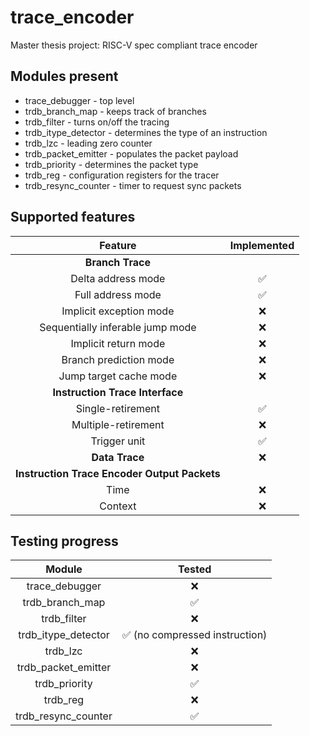 [comment]: <> (Author:  Umberto Laghi)
[comment]: <> (Contact: umberto.laghi@studio.unibo.it)
[comment]: <> (Github:  @ubolakes)

# trace_encoder
Master thesis project: RISC-V spec compliant trace encoder 

## Modules present
* trace_debugger      - top level  
* trdb_branch_map     - keeps track of branches  
* trdb_filter         - turns on/off the tracing  
* trdb_itype_detector - determines the type of an instruction  
* trdb_lzc            - leading zero counter  
* trdb_packet_emitter - populates the packet payload  
* trdb_priority       - determines the packet type  
* trdb_reg            - configuration registers for the tracer  
* trdb_resync_counter - timer to request sync packets  

## Supported features
| Feature                                       | Implemented           |
| :-------------------------------------------: | :-------------------: |
| **Branch Trace**                              |                       |
| Delta address mode                            | :white_check_mark:    |
| Full address mode                             | :white_check_mark:    |
| Implicit exception mode                       | :x:                   |
| Sequentially inferable jump mode              | :x:                   |
| Implicit return mode                          | :x:                   |
| Branch prediction mode                        | :x:                   |
| Jump target cache mode                        | :x:                   |
| **Instruction Trace Interface**               |                       |
| Single-retirement                             | :white_check_mark:    |
| Multiple-retirement                           | :x:                   |
| Trigger unit                                  | :white_check_mark:    |
| **Data Trace**                                | :x:                   |
| **Instruction Trace Encoder Output Packets**  |                       |
| Time                                          | :x:                   |
| Context                                       | :x:                   |

## Testing progress
| Module                | Tested                                         	|
| :-------------------:	| :-----------------------------------------------: |
| trace_debugger      	| :x:                                            	|
| trdb_branch_map     	| :white_check_mark:                             	|
| trdb_filter         	| :x:                                            	|
| trdb_itype_detector 	| :white_check_mark: (no compressed instruction) 	|
| trdb_lzc            	| :x:                                            	|
| trdb_packet_emitter 	| :x:                                            	|
| trdb_priority       	| :white_check_mark:                             	|
| trdb_reg            	| :x:                                            	|
| trdb_resync_counter 	| :white_check_mark:                             	|
